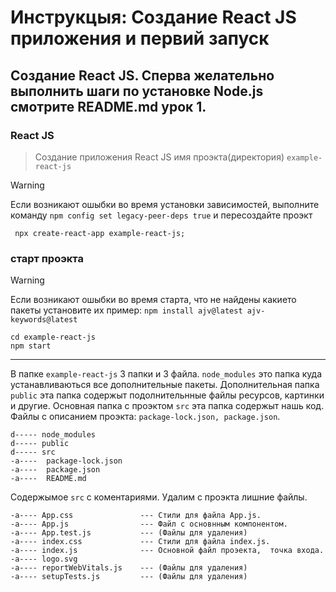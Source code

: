 # Инструкцыя: Создание React JS приложения и первий запуск

## Создание React JS. Сперва желательно выполнить шаги по установке Node.js смотрите README.md урок 1.
### React JS
 > Создание приложения React JS имя проэкта(директория) `example-react-js`
 
 > [!WARNING]
 > Если возникают ошыбки во время установки зависимостей, выполните команду `npm config set legacy-peer-deps true` и пересоздайте проэкт
```
 npx create-react-app example-react-js;
```
### старт проэкта

 > [!WARNING]
 > Если возникают ошыбки во время старта, что не найдены какието пакеты установите их пример: `npm install ajv@latest ajv-keywords@latest`
```
cd example-react-js
npm start
```

---

В папке `example-react-js` 3 папки и 3 файла.  `node_modules` это папка куда устанавливаються все дополнительные пакеты.
Дополнительная папка `public` эта папка содержыт подолнительнные файлы ресурсов, картинки и другие.
Основная папка с проэктом `src` эта папка содержыт нашь код.
Файлы с описанием проэкта: `package-lock.json, package.json`.
```
d----- node_modules
d----- public
d----- src
-a----  package-lock.json
-a----  package.json
-a----  README.md
```
Содержымое `src` с коментариями. Удалим с проэкта лишние файлы.
```
-a---- App.css               --- Стили для файла App.js.
-a---- App.js                --- Файл с основнным компонентом.
-a---- App.test.js           --- (Файлы для удаления)
-a---- index.css             --- Стили для файла index.js.
-a---- index.js              --- Основной файл проэекта,  точка входа.
-a---- logo.svg
-a---- reportWebVitals.js    --- (Файлы для удаления)
-a---- setupTests.js         --- (Файлы для удаления)
```
